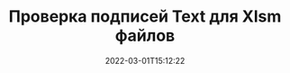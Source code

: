 ---
############################# Static ############################
layout: "auto-gen-signature"
date: 2022-03-01T15:12:22
draft: false
operation: Verify
signaturetype: Text
fileformat: Xlsm
productName: .NET
lang: ru
productCode: net
otherformats: pdf doc docx docm dot dotm dotx odt ott rtf xls xlsx xlsm xlsb csv ods ots xltx xltm ppt pptx pps ppsx odp otp potx potm pptm ppsm
breadcrumb: Put Text signature on Xlsm for C#

############################# Head ############################
head_title: "Проверка подписей Text для файлов Xlsm с помощью C#"
head_description: "Используйте всего несколько строк кода .NET для проверки документов Xlsm и их подписей Text."

############################# Header ############################
title: "Проверка подписей Text для Xlsm файлов"
description: "API для .NET предоставляет возможность проверять подписи Text в документах Xlsm. Проверка электронных подписей внутри ваших документов Xlsm может быть выполнена быстро и легко."
bg_image: "https://cms.admin.containerize.com/templates/aspose/App_Themes/V3/images/bg/header1.png"
bg_overlay: false
button:
    enable: true

############################# SubMenu ############################
submenu:
    enable: true

    left:
        img_alt: "GroupDocs.Signature for .NET"
        image: "https://cms.admin.containerize.com/templates/groupdocs/images/product-logos/90x90-noborder/groupdocs-signature-net.png"
        product: "GroupDocs.Signature"
        platform: ".NET"



############################# About ############################
about:
    enable: true
    title: "Откройте для себя новые функции GroupDocs.Signature for .NET API"
    content: |
        [GroupDocs.Signature for .NET](https://products.groupdocs.com/signature/net/) API предоставляет широкий спектр способов обработки различных форматов документов с использованием электронных подписей. Поддерживаются многие типы цифровых подписей, такие как тексты, изображения, цифровые сертификаты, штрих-коды, QR-коды, штампы или метаданные. Клиенты могут добавлять, удалять, редактировать, проверять или искать цифровые подписи в PDF-файлах, документах MS Word, книгах MS Excel, презентациях MS PowerPoint, файлах Adobe Photoshop и различных форматах изображений. Доступно невероятное количество дополнительных функций и настроек.
    

############################# Steps ############################
steps:
    enable: true
    title_left: "Как проверить подписи Text в документе Xlsm"
    content_left: |
        [GroupDocs.Signature for .NET](https://products.groupdocs.com/signature/net/) содержит полезные функции, такие как проверка подписей Text, размещенных в документах Xlsm. Используйте эту возможность, не внедряя дополнительный код.
        
        * Во-первых, создайте экземпляр класса Signature, указав в качестве параметра конструктора путь к документу, который должен быть проверен.
        * Во-вторых, создайте новый объект VerifyOptions и настройте все необходимые свойства.
        * Наконец, вызовите метод Verify объекта Signature, передав экземпляр VerifyOptions.
        * Затем обработайте результаты проверки.

    title_right: "System Requirements"
    content_right: |
        GroupDocs.Signature for .NET поддерживаются на всех основных платформах и операционных системах. Перед выполнением приведенного ниже кода убедитесь, что в вашей системе установлены следующие предварительные компоненты.

        * Операционные системы: Microsoft Windows, Linux, MacOS
        * Среды разработки: Microsoft Visual Studio, Xamarin, MonoDevelop
        * Frameworks: .NET Framework, .NET Standard, .NET Core, Mono
        * Загрузите последнюю версию GroupDocs.Signature for .NET из [Nuget](https://www.nuget.org/packages/groupdocs.signature)
         
    code: |
        ```csharp    
                
        // Set up input Xlsm file
        string filePath = "input.xlsm";

        // Instantiate Signature for input file
        using (GroupDocs.Signature.Signature signature = new GroupDocs.Signature.Signature(filePath))
        {
                //Provide verification options
                TextVerifyOptions options = new TextVerifyOptions()
                {
                    // Process all pages 
                    AllPages = true,
                    // set up text match type
                    MatchType = TextMatchType.Exact,
                    // specify text pattern to search
                    Text = "Very important signature",
                };

                // Verify document signatures
                VerificationResult result = signature.Verify(options);

                //process result
                if (result.IsValid)
                {
                    //..
                }
        }

        ```

############################# Demos ############################
demos:
    enable: true
    title: "Подписание с помощью подписей Text Live Demo"
    content: |
       Добавьте различные электронные подписи в файл Xlsm прямо сейчас, посетив веб-сайт [GroupDocs.Signature App](https://products.groupdocs.app/signature/family).          

############################# More Formats ############################
more_formats:
    enable: true
    title: "Проверьте другие подписи Text, используя C#"
    content: |
        "Проверка электронных подписей, размещенных в различных документах. Проверьте качество подписей в популярных форматах файлов, как показано ниже."
    format: 
       
       
back_to_top:
    enable: true
---